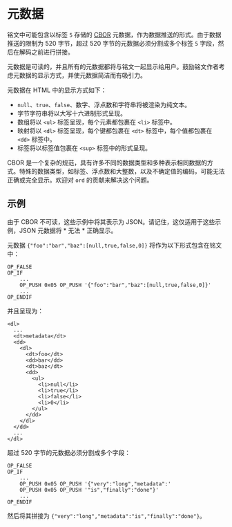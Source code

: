 元数据
========

铭文中可能包含以标签 `5` 存储的 [CBOR](https://cbor.io/) 元数据，作为数据推送的形式。由于数据推送的限制为 520 字节，超过 520 字节的元数据必须分割成多个标签 `5` 字段，然后在解码之前进行拼接。

元数据是可读的，并且所有的元数据都将与铭文一起显示给用户。鼓励铭文作者考虑元数据的显示方式，并使元数据简洁而有吸引力。

元数据在 HTML 中的显示方式如下：

- `null`、`true`、`false`、数字、浮点数和字符串将被渲染为纯文本。
- 字节字符串将以大写十六进制形式呈现。
- 数组将以 `<ul>` 标签呈现，每个元素都包裹在 `<li>` 标签中。
- 映射将以 `<dl>` 标签呈现，每个键都包裹在 `<dt>` 标签中，每个值都包裹在 `<dd>` 标签中。
- 标签将以标签值包裹在 `<sup>` 标签中的形式呈现。

CBOR 是一个复杂的规范，具有许多不同的数据类型和多种表示相同数据的方式。特殊的数据类型，如标签、浮点数和大整数，以及不确定值的编码，可能无法正确或完全显示。欢迎对 `ord` 的贡献来解决这个问题。

示例
-------

由于 CBOR 不可读，这些示例中将其表示为 JSON。请记住，这仅适用于这些示例，JSON 元数据将 * 无法 * 正确显示。

元数据 `{"foo":"bar","baz":[null,true,false,0]}` 将作为以下形式包含在铭文中：

```
OP_FALSE
OP_IF
    ...
    OP_PUSH 0x05 OP_PUSH '{"foo":"bar","baz":[null,true,false,0]}'
    ...
OP_ENDIF
```

并且呈现为：

```
<dl>
  ...
  <dt>metadata</dt>
  <dd>
    <dl>
      <dt>foo</dt>
      <dd>bar</dd>
      <dt>baz</dt>
      <dd>
        <ul>
          <li>null</li>
          <li>true</li>
          <li>false</li>
          <li>0</li>
        </ul>
      </dd>
    </dl>
  </dd>
  ...
</dl>
```

超过 520 字节的元数据必须分割成多个字段：

```
OP_FALSE
OP_IF
    ...
    OP_PUSH 0x05 OP_PUSH '{"very":"long","metadata":'
    OP_PUSH 0x05 OP_PUSH '"is","finally":"done"}'
    ...
OP_ENDIF
```

然后将其拼接为 `{"very":"long","metadata":"is","finally":"done"}`。